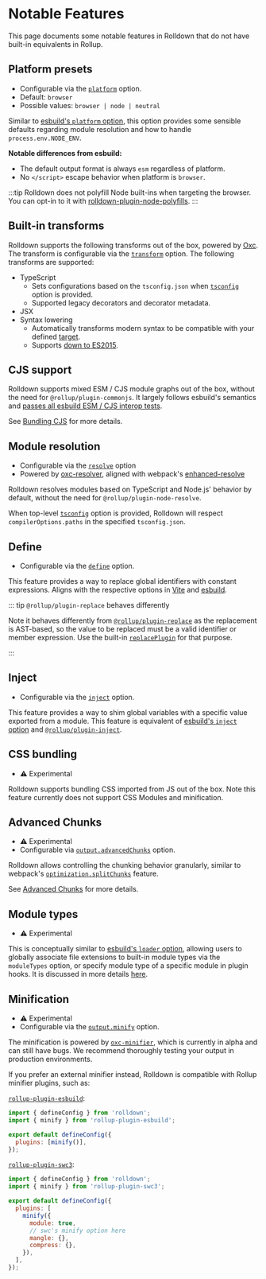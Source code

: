 # Notable Features

This page documents some notable features in Rolldown that do not have built-in equivalents in Rollup.

## Platform presets

- Configurable via the [`platform`](/apis/config-options#platform) option.
- Default: `browser`
- Possible values: `browser | node | neutral`

Similar to [esbuild's `platform` option](https://esbuild.github.io/api/#platform), this option provides some sensible defaults regarding module resolution and how to handle `process.env.NODE_ENV`.

**Notable differences from esbuild:**

- The default output format is always `esm` regardless of platform.
- No `</script>` escape behavior when platform is `browser`.

:::tip
Rolldown does not polyfill Node built-ins when targeting the browser. You can opt-in to it with [rolldown-plugin-node-polyfills](https://github.com/rolldown/rolldown-plugin-node-polyfills).
:::

## Built-in transforms

Rolldown supports the following transforms out of the box, powered by [Oxc](https://oxc.rs/docs/guide/usage/transformer).
The transform is configurable via the [`transform`](/apis/config-options#transform) option.
The following transforms are supported:

- TypeScript
  - Sets configurations based on the `tsconfig.json` when [`tsconfig`](/apis/config-options#tsconfig) option is provided.
  - Supported legacy decorators and decorator metadata.
- JSX
- Syntax lowering
  - Automatically transforms modern syntax to be compatible with your defined [target](/apis/config-options#transform).
  - Supports [down to ES2015](https://oxc.rs/docs/guide/usage/transformer/lowering#transformations).

## CJS support

Rolldown supports mixed ESM / CJS module graphs out of the box, without the need for `@rollup/plugin-commonjs`. It largely follows esbuild's semantics and [passes all esbuild ESM / CJS interop tests](https://github.com/rolldown/bundler-esm-cjs-tests).

See [Bundling CJS](/in-depth/bundling-cjs) for more details.

## Module resolution

- Configurable via the [`resolve`](/apis/config-options#resolve) option
- Powered by [oxc-resolver](https://github.com/oxc-project/oxc-resolver), aligned with webpack's [enhanced-resolve](https://github.com/webpack/enhanced-resolve)

Rolldown resolves modules based on TypeScript and Node.js' behavior by default, without the need for `@rollup/plugin-node-resolve`.

When top-level [`tsconfig`](/apis/config-options#tsconfig) option is provided, Rolldown will respect `compilerOptions.paths` in the specified `tsconfig.json`.

## Define

- Configurable via the [`define`](/apis/config-options#define) option.

This feature provides a way to replace global identifiers with constant expressions. Aligns with the respective options in [Vite](https://vite.dev/config/shared-options.html#define) and [esbuild](https://esbuild.github.io/api/#define).

::: tip `@rollup/plugin-replace` behaves differently

Note it behaves differently from [`@rollup/plugin-replace`](https://github.com/rollup/plugins/tree/master/packages/replace) as the replacement is AST-based, so the value to be replaced must be a valid identifier or member expression. Use the built-in [`replacePlugin`](/builtin-plugins/replace) for that purpose.

:::

## Inject

- Configurable via the [`inject`](/apis/config-options#inject) option.

This feature provides a way to shim global variables with a specific value exported from a module. This feature is equivalent of [esbuild's `inject` option](https://esbuild.github.io/api/#inject) and [`@rollup/plugin-inject`](https://github.com/rollup/plugins/tree/master/packages/inject).

## CSS bundling

- ⚠️ Experimental

Rolldown supports bundling CSS imported from JS out of the box. Note this feature currently does not support CSS Modules and minification.

## Advanced Chunks

- ⚠️ Experimental
- Configurable via [`output.advancedChunks`](/apis/config-options#advancedchunks) option.

Rolldown allows controlling the chunking behavior granularly, similar to webpack's [`optimization.splitChunks`](https://webpack.js.org/plugins/split-chunks-plugin/#optimizationsplitchunks) feature.

See [Advanced Chunks](/in-depth/advanced-chunks) for more details.

## Module types

- ⚠️ Experimental

This is conceptually similar to [esbuild's `loader` option](https://esbuild.github.io/api/#loader), allowing users to globally associate file extensions to built-in module types via the `moduleTypes` option, or specify module type of a specific module in plugin hooks. It is discussed in more details [here](/in-depth/module-types).

## Minification

- ⚠️ Experimental
- Configurable via the [`output.minify`](/apis/config-options#minify) option.

The minification is powered by [`oxc-minifier`](https://github.com/oxc-project/oxc/tree/main/crates/oxc_minifier), which is currently in alpha and can still have bugs. We recommend thoroughly testing your output in production environments.

If you prefer an external minifier instead, Rolldown is compatible with Rollup minifier plugins, such as:

[`rollup-plugin-esbuild`](https://github.com/egoist/rollup-plugin-esbuild):

```js [rolldown.config.js]
import { defineConfig } from 'rolldown';
import { minify } from 'rollup-plugin-esbuild';

export default defineConfig({
  plugins: [minify()],
});
```

[`rollup-plugin-swc3`](https://github.com/SukkaW/rollup-plugin-swc):

```js [rolldown.config.js]
import { defineConfig } from 'rolldown';
import { minify } from 'rollup-plugin-swc3';

export default defineConfig({
  plugins: [
    minify({
      module: true,
      // swc's minify option here
      mangle: {},
      compress: {},
    }),
  ],
});
```
